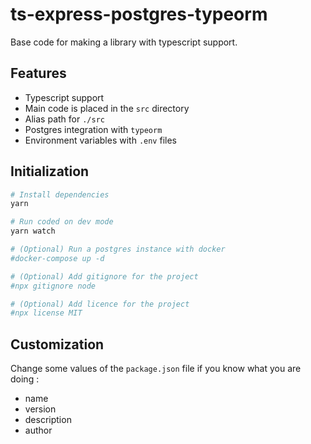 # ts-express-postgres-typeorm

Base code for making a library with typescript support.

## Features

* Typescript support
* Main code is placed in the `src` directory
* Alias path for `./src`
* Postgres integration with `typeorm`
* Environment variables with `.env` files

## Initialization

``` bash
# Install dependencies
yarn

# Run coded on dev mode
yarn watch

# (Optional) Run a postgres instance with docker
#docker-compose up -d

# (Optional) Add gitignore for the project
#npx gitignore node

# (Optional) Add licence for the project
#npx license MIT
```

## Customization

Change some values of the `package.json` file if you know what you are doing :

* name
* version
* description
* author
